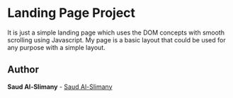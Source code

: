 # Landing Page Project
  It is just a simple landing page which uses the DOM concepts with smooth scrolling using Javascript. My page is a basic layout that could be used for any purpose with a simple layout.

## Author

**Saud Al-Slimany**  - [Saud Al-Slimany](https://github.com/SaudC21)